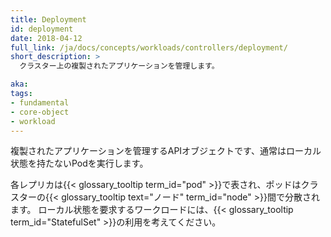 ```yaml
---
title: Deployment
id: deployment
date: 2018-04-12
full_link: /ja/docs/concepts/workloads/controllers/deployment/
short_description: >
  クラスター上の複製されたアプリケーションを管理します。

aka: 
tags:
- fundamental
- core-object
- workload
---
```

 複製されたアプリケーションを管理するAPIオブジェクトです、通常はローカル状態を持たないPodを実行します。

<!--more--> 

各レプリカは{{< glossary_tooltip term_id="pod" >}}で表され、ポッドはクラスターの{{< glossary_tooltip text="ノード" term_id="node" >}}間で分散されます。
ローカル状態を要求するワークロードには、{{< glossary_tooltip term_id="StatefulSet" >}}の利用を考えてください。
